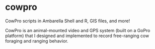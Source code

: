 # cowpro
CowPro scripts in Ambarella Shell and R, GIS files, and more!

CowPro is an animal-mounted video and GPS system (built on a GoPro platform) that I designed and implemented to record free-ranging cow foraging and ranging behavior.  
